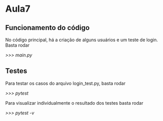 # Aula7

## Funcionamento do código
No código principal, há a criação de alguns usuários e um teste de login. Basta rodar

_>>> main.py_

## Testes

Para testar os casos do arquivo login_test.py, basta rodar

_>>> pytest_ 

Para visualizar individualmente o resultado dos testes basta rodar

_>>> pytest -v_
